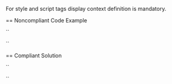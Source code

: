For style and script tags display context definition is mandatory.

== Noncompliant Code Example

``
<script>
    var bar='${someText}';
</script>

<style>
    a {
        font-family: '${fontFamily}', sans-serif; 
    }
</style>
``

== Compliant Solution

``
<script>
    var bar='${someText @ context="scriptString"}';
</script>

<style>
    a {
        font-family: '${fontFamily @ context="styleToken"}', sans-serif;
    }
</style>
``
